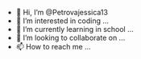 - 👋 Hi, I’m @Petrovajessica13
- 👀 I’m interested in coding  ...
- 🌱 I’m currently learning in school ...
- 💞️ I’m looking to collaborate on ...
- 📫 How to reach me ...

<!---
Petrovajessica13/Petrovajessica13 is a ✨ special ✨ repository because its `README.md` (this file) appears on your GitHub profile.
You can click the Preview link to take a look at your changes.
--->
